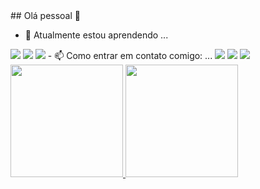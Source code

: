 <div>
## Olá pessoal 👋

- 🌱 Atualmente estou aprendendo ...
<img loading="lazy" src="https://cdn.jsdelivr.net/gh/devicons/devicon/icons/react/react-original.svg" />
<img loading="lazy" src="https://cdn.jsdelivr.net/gh/devicons/devicon/icons/javascript/javascript-original.svg" />
<img loading="lazy" src="https://cdn.jsdelivr.net/gh/devicons/devicon/icons/androidstudio/androidstudio-original.svg" />
- 📫 Como entrar em contato comigo: ...
<a href="https://www.instagram.com/guilhermevianna45/" target="_blank"><img loading="lazy" src="https://img.shields.io/badge/-Instagram-%23E4405F?style=for-the-badge&logo=instagram&logoColor=white" target="_blank"></a>
<a href = "mailto:mataveli91@gmail.com"><img loading="lazy" src="https://img.shields.io/badge/Gmail-D14836?style=for-the-badge&logo=gmail&logoColor=white" target="_blank"></a>
<a href="https://www.linkedin.com/in/guilherme-vianna-838053201/" target="_blank"><img loading="lazy" src="https://img.shields.io/badge/-LinkedIn-%230077B5?style=for-the-badge&logo=linkedin&logoColor=white" target="_blank"></a> 
  
<a href="https://github.com/Guilherme-Vianna">
<img loading="lazy" height="180em" src="https://github-readme-stats.vercel.app/api/top-langs/?username=Guilherme-Vianna&layout=compact&langs_count=7&theme=tokyonigh"/>
<img loading="lazy" height="180em" src="https://github-readme-stats.vercel.app/api?username=Guilherme-Vianna&show_icons=true&theme=tokyonigh&include_all_commits=true&count_private=true"/>
</div>
